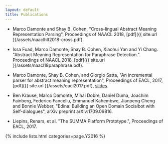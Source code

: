 ```yaml
---
layout: default
title: Publications
---
```


- Marco Damonte and Shay B. Cohen, "Cross-lingual Abstract Meaning Representation Parsing", Proceedings of NAACL 2018, [pdf]({{ site.url }}/assets/naaclhlt2018-cross.pdf).

- Issa Fuad, Marco Damonte, Shay B. Cohen, Xiaohui Yan and Yi Chang. "Abstract Meaning Representation for Paraphrase Detection.". Proceedings of NAACL 2018, [pdf]({{ site.url }}/assets/naacl18paraphrase.pdf).

- Marco Damonte, Shay B. Cohen, and Giorgio Satta, "An incremental parser for abstract meaning representation", Proceedings of EACL, 2017, [pdf]({{ site.url }}/assets/eacl2017.pdf), [slides](/assets/eacl2017_slides.pdf).

- Ben Krause, Marco Damonte, Mihai Dobre, Daniel Duma, Joachim Fainberg, Federico Fancellu, Emmanuel Kahembwe, Jianpeng Cheng and Bonnie Webber, "Edina: Building an Open Domain Socialbot with Self-dialogues", arXiv preprint arXiv:1709.09816.

- Liepins, Renars, et al. "The SUMMA Platform Prototype.", Proceedings of EACL, 2017.

{% include lists.html categories=page.Y2016 %}
